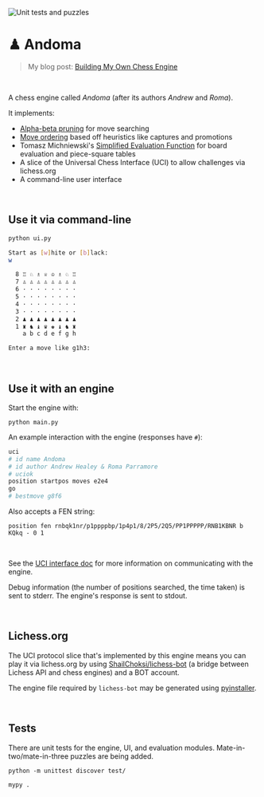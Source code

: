 ![Unit tests and puzzles](https://github.com/healeycodes/andoma/workflows/Unit%20tests%20and%20puzzles/badge.svg)

# ♟ Andoma
> My blog post: [Building My Own Chess Engine](https://healeycodes.com/building-my-own-chess-engine/)

<br>

A chess engine called _Andoma_ (after its authors _Andrew_ and _Roma_).

It implements:
- [Alpha-beta pruning](https://en.wikipedia.org/wiki/Alpha%E2%80%93beta_pruning) for move searching
- [Move ordering](https://www.chessprogramming.org/Move_Ordering) based off heuristics like captures and promotions
- Tomasz Michniewski's [Simplified Evaluation Function](https://www.chessprogramming.org/Simplified_Evaluation_Function) for board evaluation and piece-square tables
- A slice of the Universal Chess Interface (UCI) to allow challenges via lichess.org
- A command-line user interface

<br>

## Use it via command-line

```bash
python ui.py

Start as [w]hite or [b]lack:
w

  8 ♖ ♘ ♗ ♕ ♔ ♗ ♘ ♖
  7 ♙ ♙ ♙ ♙ ♙ ♙ ♙ ♙
  6 · · · · · · · ·
  5 · · · · · · · ·
  4 · · · · · · · ·
  3 · · · · · · · ·
  2 ♟ ♟ ♟ ♟ ♟ ♟ ♟ ♟
  1 ♜ ♞ ♝ ♛ ♚ ♝ ♞ ♜
    a b c d e f g h

Enter a move like g1h3:
```

<br>

## Use it with an engine

Start the engine with:

`python main.py`

An example interaction with the engine (responses have `#`):

```bash
uci
# id name Andoma
# id author Andrew Healey & Roma Parramore
# uciok
position startpos moves e2e4
go
# bestmove g8f6
```

Also accepts a FEN string:

`position fen rnbqk1nr/p1ppppbp/1p4p1/8/2P5/2Q5/PP1PPPPP/RNB1KBNR b KQkq - 0 1`

<br>

See the [UCI interface doc](https://github.com/healeycodes/andoma/blob/main/uci-interface.md) for more information on communicating with the engine.

Debug information (the number of positions searched, the time taken) is sent to stderr. The engine's response is sent to stdout.

<br>

## Lichess.org

The UCI protocol slice that's implemented by this engine means you can play it via lichess.org by using [ShailChoksi/lichess-bot](https://github.com/ShailChoksi/lichess-bot) (a bridge between Lichess API and chess engines) and a BOT account.

The engine file required by `lichess-bot` may be generated using [pyinstaller](https://www.pyinstaller.org/).

<br>

## Tests

There are unit tests for the engine, UI, and evaluation modules. Mate-in-two/mate-in-three puzzles are being added.

`python -m unittest discover test/`

`mypy .`
